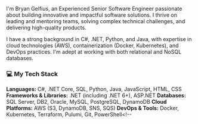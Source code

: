 I'm Bryan Gelfius, an Experienced Senior Software Engineer passionate about building innovative and impactful software solutions. I thrive on leading and mentoring teams, solving complex technical challenges, and delivering high-quality products.

I have a strong background in C#, .NET, Python, and Java, with expertise in cloud technologies (AWS), containerization (Docker, Kubernetes), and DevOps practices. I'm adept at working with both relational and NoSQL databases.

### 💻 My Tech Stack

**Languages:** C#, .NET Core, SQL, Python, Java, JavaScript, HTML, CSS
**Frameworks & Libraries:** .NET (including .NET 6+), ASP.NET
**Databases:** SQL Server, DB2, Oracle, MySQL, PostgreSQL, DynamoDB
**Cloud Platforms:** AWS (S3, DynamoDB, SNS, SQS)
**DevOps & Tools:** Docker, Kubernetes, Terraform, Pulumi, Git, PowerShell<!--
